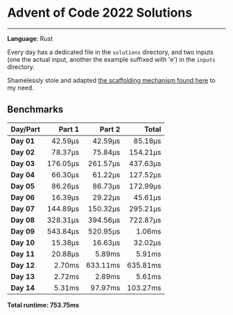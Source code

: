 # Advent of Code 2022 Solutions
---
**Language**: Rust

Every day has a dedicated file in the `solutions` directory, and two inputs (one the actual input, another the example suffixed with 'e') in the `inputs` directory.

Shamelessly stole and adapted [the scaffolding mechanism found here](https://github.com/fspoettel/advent-of-code-rust) to my need.

## Benchmarks

| Day/Part | Part 1 | Part 2 | Total |
|:---------|-------:|-------:|------:|
| **Day 01** | 42.59μs | 42.59μs | 85.18μs |
| **Day 02** | 78.37μs | 75.84μs | 154.21μs |
| **Day 03** | 176.05μs | 261.57μs | 437.63μs |
| **Day 04** | 66.30μs | 61.22μs | 127.52μs |
| **Day 05** | 86.26μs | 86.73μs | 172.99μs |
| **Day 06** | 16.39μs | 29.22μs | 45.61μs |
| **Day 07** | 144.89μs | 150.32μs | 295.21μs |
| **Day 08** | 328.31μs | 394.56μs | 722.87μs |
| **Day 09** | 543.84μs | 520.95μs | 1.06ms |
| **Day 10** | 15.38μs | 16.63μs | 32.02μs |
| **Day 11** | 20.88μs | 5.89ms | 5.91ms |
| **Day 12** | 2.70ms | 633.11ms | 635.81ms |
| **Day 13** | 2.72ms | 2.89ms | 5.61ms |
| **Day 14** | 5.31ms | 97.97ms | 103.27ms |


**Total runtime: 753.75ms**


